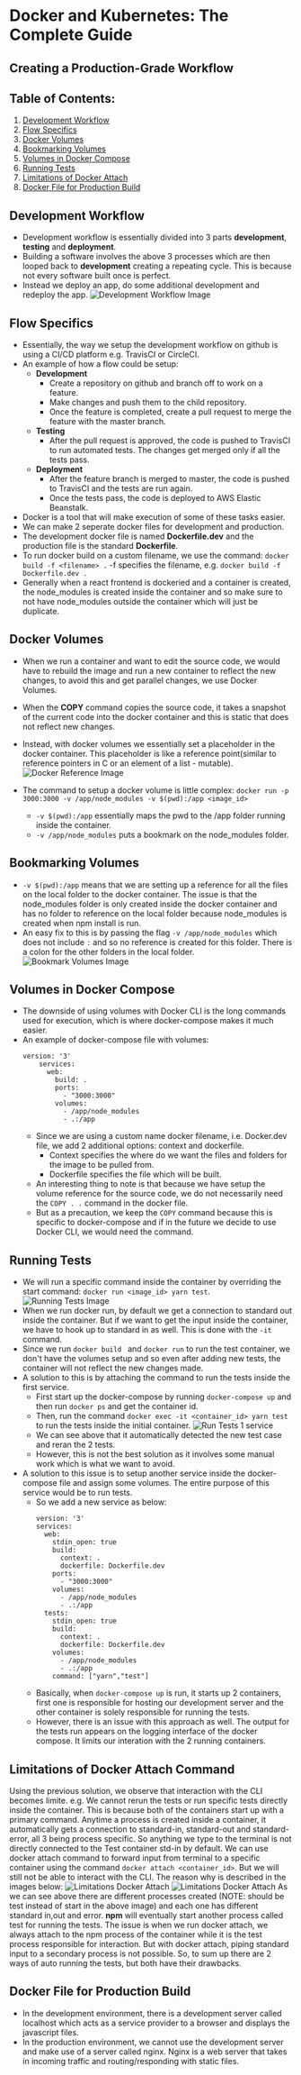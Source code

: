 # Docker and Kubernetes: The Complete Guide
## Creating a Production-Grade Workflow

## Table of Contents:
1. [Development Workflow](#DevelopmentWorkflow)
2. [Flow Specifics](#FlowSpecifics)
3. [Docker Volumes](#DockerVolumes)
4. [Bookmarking Volumes](#BookmarkingVolumes)
5. [Volumes in Docker Compose](#VolumesDockerCompose)
6. [Running Tests](#RunningTests)
7. [Limitations of Docker Attach](#LimitDockerAttach)
8. [Docker File for Production Build](#DockerProduction)

## Development Workflow <a name="DevelopmentWorkflow"></a>

- Development workflow is essentially divided into 3 parts **development**, **testing** and **deployment**.
- Building a software involves the above 3 processes which are then looped back to **development** creating a repeating cycle. This is because not every software built once is perfect.
- Instead we deploy an app, do some additional development and redeploy the app.
![Development Workflow Image](./Images/devWorkflowImage6.png)


## Flow Specifics <a name="FlowSpecifics"></a>

- Essentially, the way we setup the development workflow on github is using a CI/CD platform e.g. TravisCI or CircleCI.
- An example of how a flow could be setup:
    - **Development**
        - Create a repository on github and branch off to work on a feature.
        - Make changes and push them to the child repository.
        - Once the feature is completed, create a pull request to merge the feature with the master branch.
    - **Testing**
        - After the pull request is approved, the code is pushed to TravisCI to run automated tests. The changes get merged only if all the tests pass.
    - **Deployment**
        - After the feature branch is merged to master, the code is pushed to TravisCI and the tests are run again.
        - Once the tests pass, the code is deployed to AWS Elastic Beanstalk.
- Docker is a tool that will make execution of some of these tasks easier.
- We can make 2 seperate docker files for development and production.
- The development docker file is named **Dockerfile.dev** and the production file is the standard **Dockerfile**.
- To run docker build on a custom filename, we use the command: `docker build -f <filename> .` -f specifies the filename, e.g. `docker build -f Dockerfile.dev .`
- Generally when a react frontend is dockeried and a container is created, the node_modules is created inside the container and so make sure to not have node_modules outside the container which will just be duplicate.

## Docker Volumes <a name="DockerVolumes"></a>

- When we run a container and want to edit the source code, we would have to rebuild the image and run a new container to reflect the new changes, to avoid this and get parallel changes, we use Docker Volumes.
- When the **COPY** command copies the source code, it takes a snapshot of the current code into the docker container and this is static that does not reflect new changes.
- Instead, with docker volumes we essentially set a placeholder in the docker container. This placeholder is like a reference point(similar to reference pointers in C or an element of a list - mutable).
![Docker Reference  Image](./Images/dockerReferenceImage6.png)

- The command to setup a docker volume is little complex:
`docker run -p 3000:3000 -v /app/node_modules -v $(pwd):/app <image_id>`
    - `-v $(pwd):/app` essentially maps the pwd to the /app folder running inside the container.
    - `-v /app/node_modules` puts a bookmark on the node_modules folder.

## Bookmarking Volumes <a name="BookmarkingVolumes"></a>

- `-v $(pwd):/app` means that we are setting up a reference for all the files on the local folder to the docker container. The issue is that the node_modules folder is only created inside the docker container and has no folder to reference on the local folder because node_modules is created when npm install is run.
- An easy fix to this is by passing the flag `-v /app/node_modules` which does not include `:` and so no reference is created for this folder. There is a colon for the other folders in the local folder.
![Bookmark Volumes  Image](./Images/bookmarkVolumesImage6.png)

## Volumes in Docker Compose <a name="VolumesDockerCompose"></a>

- The downside of using volumes with Docker CLI is the long commands used for execution, which is where docker-compose makes it much easier.
- An example of docker-compose file with volumes:
    ```
    version: '3'
        services:
          web:
            build: .
            ports:
              - "3000:3000"
            volumes:
              - /app/node_modules
              - .:/app
    ```
    - Since we are using a custom name docker filename, i.e. Docker.dev file, we add 2 additional options: context and dockerfile.
        -  Context specifies the where do we want the files and folders for the image to be pulled from.
        -  Dockerfile specifies the file which will be built.
    - An interesting thing to note is that because we have setup the volume reference for the source code, we do not necessarily need the `COPY . .` command in the docker file.
    - But as a precaution, we keep the `COPY` command because this is specific to docker-compose and if in the future we decide to use Docker CLI, we would need the command.

## Running Tests <a name="RunningTests"></a>

- We will run a specific command inside the container by overriding the start command: `docker run <image_id> yarn test`.
![Running Tests Image](./Images/runningTestsImage6.png)
- When we run docker run, by default we get a connection to standard out inside the container. But if we want to get the input inside the container, we have to hook up to standard in as well. This is done with the `-it` command.
- Since we run `docker build ` and `docker run` to run the test container, we don't have the volumes setup and so even after adding new tests, the container will not reflect the new changes made.
- A solution to this is by attaching the command to run the tests inside the first service.
    - First start up the docker-compose by running `docker-compose up` and then run `docker ps` and get the container id.
    - Then, run the command `docker exec -it <container_id> yarn test` to run the tests inside the initial container.
    ![Run Tests 1 service](./Images/runTests1ServiceImage6.png)
    - We can see above that it automatically detected the new test case and reran the 2 tests.
    - However, this is not the best solution as it involves some manual work which is what we want to avoid.
- A solution to this issue is to setup another service inside the docker-compose file and assign some volumes. The entire purpose of this service would be to run tests.
    - So we add a new service as below:
        ```
        version: '3'
        services:
          web:
            stdin_open: true
            build:
              context: .
              dockerfile: Dockerfile.dev
            ports:
              - "3000:3000"
            volumes:
              - /app/node_modules
              - .:/app
          tests:
            stdin_open: true
            build:
              context: .
              dockerfile: Dockerfile.dev
            volumes:
              - /app/node_modules
              - .:/app
            command: ["yarn","test"]
        ```
    - Basically, when `docker-compose up` is run, it starts up 2 containers, first one is responsible for hosting our development server and the other container is solely responsible for running the tests.
    - However, there is an issue with this approach as well. The output for the tests run appears on the logging interface of the docker compose. It limits our interation with the 2 running containers.

## Limitations of Docker Attach Command <a name="LimitDockerAttach"></a>

Using the previous solution, we observe that interaction with the CLI becomes limite. e.g. We cannot rerun the tests or run specific tests directly inside the container.
This is because both of the containers start up with a primary command. Anytime a process is created inside a container, it automatically gets a connection to standard-in, standard-out and standard-error, all 3 being process specific. So anything we type to the terminal is not directly connected to the Test container std-in by default.
We can use docker attach command to forward input from terminal to a specific container using the command `docker attach <container_id>`. But we will still not be able to interact with the CLI. The reason why is described in the images below:
![Limitations Docker Attach](./Images/limDockerAttachImage6.png)
![Limitations Docker Attach](./Images/dockerPSImage6.png)
As we can see above there are different processes created (NOTE: should be test instead of start in the above image) and each one has different standard in,out and error. **npm** will eventually start another process called test for running the tests.
The issue is when we run docker attach, we always attach to the npm process of the container while it is the test process responsible for interaction. But with docker attach, piping standard input to a secondary process is not possible.
So, to sum up there are 2 ways of auto running the tests, but both have their drawbacks.

## Docker File for Production Build <a name="DockerProduction"></a>

- In the development environment, there is a development server called localhost which acts as a service provider to a browser and displays the javascript files.
- In the production environment, we cannot use the development server and make use of a server called nginx. Nginx is a web server that takes in incoming traffic and routing/responding with static files.
